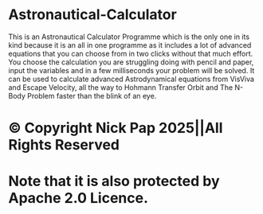 # Astronautical-Calculator
This is an Astronautical Calculator Programme which is the only one in its kind
because it is an all in one programme as it includes a lot of advanced equations
that you can choose from in two clicks without that much effort.
You choose the calculation you are struggling doing with pencil and paper, input the
variables and in a few milliseconds your problem will be solved.
It can be used to calculate advanced Astrodynamical equations from VisViva and Escape Velocity, all the way to Hohmann Transfer Orbit and The N-Body Problem faster than the blink of an eye.

# © Copyright Nick Pap 2025||All Rights Reserved
# Note that it is also protected by Apache 2.0 Licence.
